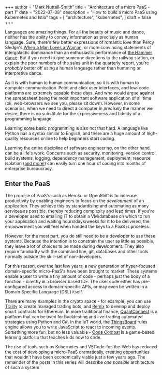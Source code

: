 +++
author = "Mark Nuttall-Smith"
title = "Architecture of a micro PaaS - part 1"
date = "2022-07-08"
description = "How to build a micro PaaS using Kubernetes and Istio"
tags = [
    "architecture",
    "kubernetes",
]
draft = false
+++

Languages are amazing things.
For all the beauty of music and dance, neither has the ability to convey information as precisely as human language.
Sure, there's few better expressions of romantic love than Percy Sledge's [When a Man Loves a Woman](https://www.youtube.com/watch?v=EYb84BDMbi0), or more convincing statements of intergalactic dominance than an enthusiastic performance of [the Hammer dance](https://www.youtube.com/watch?v=keAhk3Lz6E8&t=34s).
But if you need to give someone directions to the railway station, or explain the poor numbers of the sales unit in the quarterly report, you're _probably_ better off using a human language rather than humming or interpretive dance. 

As it is with human to human communication, so it is with human to computer communication.
Point and click user interfaces, and low-code platforms are extremely capable these days. 
And who would argue against the spreadsheet being the most important software application of all time (ok, web-browsers we see you, please sit down).
However, in some scenarios, when we need to direct a computer in _precisely_ the manner we desire, there is no substitute for the expressiveness and fidelity of a programming language.

Learning some basic programming is also not that hard. 
A language like Python has a syntax similar to English, and there are a huge amount of high-quality resources online to help beginners start coding.

Learning the entire discipline of software engineering, on the other hand, can be a life's work.
Concerns such as security, monitoring, version control, build systems, logging, dependency management, deployment, resource isolation ([and more!](https://en.wikipedia.org/wiki/Non-functional_requirement#Examples)) can easily turn one hour of coding into months of enterprise bureaucracy.

## Enter the PaaS 

The promise of PaaS's such as Heroku or OpenShift is to increase productivity by enabling engineers to focus on the _development_ of an application. 
They achieve this by standardising and automating as many services as possible, thereby reducing complexity and lead times.
If you're a developer used to emailing IT to obtain a VM/database on which to run your application and waiting hours/days/weeks for it to be delivered, the empowerment you will feel when handed the keys to a PaaS is priceless.   

However, for the most part, you do still need to be a developer to use these systems. 
Because the intention is to constrain the user as little as possible, they leave a lot of choices to be made during development. 
They also require familiarity with the command line, git, databases and other tools normally outside the skill-set of non-developers.

For this reason, over the last few years, a new generation of hyper-focused domain-specific micro-PaaS's have been brought to market.
These systems enable a user to write a tiny amount of code - perhaps just the body of a function - directly in a browser based IDE.
The user code either has pre-configured access to domain-specific APIs, or may even be written in a Domain Specific Language (DSL) itself.

There are many examples in the crypto space - for example, you can use [Trality](https://www.trality.com/creator/code-editor) to create managed trading bots, and [Remix](https://remix-project.org/) to develop and deploy smart contracts for Ethereum.
In more traditional finance, [QuantConnect](https://www.quantconnect.com/) is a platform that can be used for backtesting and live-trading automated strategies using Python and C#.
In the IoT world, the [ThingsBoard](https://thingsboard.io) rules engine allows you to write JavaScript to react to incoming events. 
Something more fun, but no less valuable - [Code Combat](https://codecombat.com/) is a game-based learning platform that teaches kids how to code.

The rise of tools such as Kubernetes and VSCode-for-the-Web has reduced the cost of developing a micro-PaaS dramatically, creating opportunities that wouldn't have been economically viable just a few years ago. The remainder of the posts in this series will describe _one possible_ architecture of such a system.

